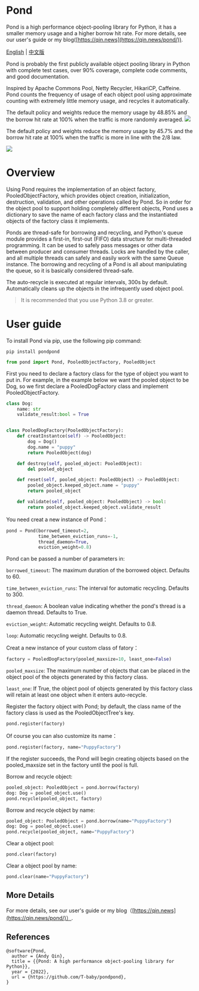 # Pond
Pond is a high performance object-pooling library for Python, it has a smaller memory usage and a higher borrow hit rate.  For more details, see our user's guide or my blog([https://qin.news](https://qin.news/pond/)).

[English](https://github.com/T-baby/pondpond/blob/master/README.md) | [中文版](https://github.com/T-baby/pondpond/blob/master/README_ZH.md)

Pond is probably the first publicly available object pooling library in Python with complete test cases, over 90% coverage, complete code comments, and good documentation.

Inspired by Apache Commons Pool, Netty Recycler, HikariCP, Caffeine. Pond counts the frequency of usage of each object pool using approximate counting with extremely little memory usage, and recycles it automatically.

The default policy and weights reduce the memory usage by 48.85% and the borrow hit rate at 100% when the traffic is more randomly averaged.
![](https://raw.githubusercontent.com/T-baby/pondpond/master/images/1.png)

The default policy and weights reduce the memory usage by 45.7% and the borrow hit rate at 100% when the traffic is more in line with the 2/8 law.

![](https://raw.githubusercontent.com/T-baby/pondpond/master/images/2.png)

# Overview

Using Pond requires the implementation of an object factory, PooledObjectFactory, which provides object creation, initialization, destruction, validation, and other operations called by Pond. So in order for the object pool to support holding completely different objects, Pond uses a dictionary to save the name of each factory class and the instantiated objects of the factory class it implements.

Ponds are thread-safe for borrowing and recycling, and Python's queue module provides a first-in, first-out (FIFO) data structure for multi-threaded programming. It can be used to safely pass messages or other data between producer and consumer threads. Locks are handled by the caller, and all multiple threads can safely and easily work with the same Queue instance. The borrowing and recycling of a Pond is all about manipulating the queue, so it is basically considered thread-safe.

The auto-recycle is executed at regular intervals, 300s by default. Automatically cleans up the objects in the infrequently used object pool.

> It is recommended that you use Python 3.8 or greater.

# User guide

To install Pond via pip, use the following pip command:

```shell
pip install pondpond
```

```python
from pond import Pond, PooledObjectFactory, PooledObject
```

First you need to declare a factory class for the type of object you want to put in. For example, in the example below we want the pooled object to be Dog, so we first declare a PooledDogFactory class and implement PooledObjectFactory.

```python
class Dog:
    name: str
    validate_result:bool = True


class PooledDogFactory(PooledObjectFactory):
    def creatInstantce(self) -> PooledObject:
        dog = Dog()
        dog.name = "puppy"
        return PooledObject(dog)

    def destroy(self, pooled_object: PooledObject):
        del pooled_object

    def reset(self, pooled_object: PooledObject) -> PooledObject:
        pooled_object.keeped_object.name = "puppy"
        return pooled_object

    def validate(self, pooled_object: PooledObject) -> bool:
        return pooled_object.keeped_object.validate_result
```

You need creat a new instance of Pond：

```python
pond = Pond(borrowed_timeout=2,
            time_between_eviction_runs=-1,
            thread_daemon=True,
            eviction_weight=0.8)
```

Pond can be passed a number of parameters in:

`borrowed_timeout`: The maximum duration of the borrowed object. Defaults to 60.

`time_between_eviction_runs`: The interval for automatic recycling. Defaults to 300.

`thread_daemon`: A boolean value indicating whether the pond's thread is a daemon thread. Defaults to True.

`eviction_weight`: Automatic recycling weight. Defaults to 0.8.

`loop`: Automatic recycling weight. Defaults to 0.8.

Creat a new instance of your custom class of fatory：

```python
factory = PooledDogFactory(pooled_maxsize=10, least_one=False)
```

`pooled_maxsize`: The maximum number of objects that can be placed in the object pool of the objects generated by this factory class.

`least_one`: If True, the object pool of objects generated by this factory class will retain at least one object when it enters auto-recycle.

Register the factory object with Pond; by default, the class name of the factory class is used as the PooledObjectTree's key.

```python
pond.register(factory)
```

Of course you can also customize its name：

```python
pond.register(factory, name="PuppyFactory")
```

If the register succeeds, the Pond will begin creating objects based on the pooled_maxsize set in the factory until the pool is full.

Borrow and recycle object:

```python
pooled_object: PooledObject = pond.borrow(factory)
dog: Dog = pooled_object.use()
pond.recycle(pooled_object, factory)
```

Borrow and recycle object by name:

```python
pooled_object: PooledObject = pond.borrow(name="PuppyFactory")
dog: Dog = pooled_object.use()
pond.recycle(pooled_object, name="PuppyFactory")
```

Clear a object pool:

```python
pond.clear(factory)
```

Clear a object pool by name:

```python
pond.clear(name="PuppyFactory")
```

## More Details
For more details, see our user's guide or my blog（[https://qin.news](https://qin.news/pond/)）.

## References
```
@software{Pond,
  author = {Andy Qin},
  title = {{Pond: A high performance object-pooling library for Python}},
  year = {2022},
  url = {https://github.com/T-baby/pondpond},
}
```

